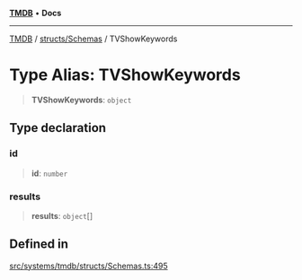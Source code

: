 [**TMDB**](../../../README.md) • **Docs**

***

[TMDB](../../../README.md) / [structs/Schemas](../README.md) / TVShowKeywords

# Type Alias: TVShowKeywords

> **TVShowKeywords**: `object`

## Type declaration

### id

> **id**: `number`

### results

> **results**: `object`[]

## Defined in

[src/systems/tmdb/structs/Schemas.ts:495](https://github.com/Norviah/media-hub/blob/65ee01fce9c30692d28d2f4e608ea7f18b4d7381/src/systems/tmdb/structs/Schemas.ts#L495)
